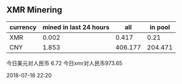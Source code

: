 ## XMR Minering

|currency|mined in last 24 hours|all|in pool|
|---|---|---|---|
|XMR|0.002|0.417|0.21|
|CNY|1.853|406.177|204.471|

今日美元对人民币 6.72	今日xmr对人民币973.65


2018-07-18 22:20
